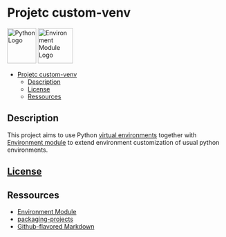 # Projetc custom-venv


<!-- ![Python Logo](https://s3.dualstack.us-east-2.amazonaws.com/pythondotorg-assets/media/community/logos/python-logo-only.png "Sample inline image"){ width=50% }  &
![Environment Module Logo](https://modules.readthedocs.io/en/latest/_static/favicon.ico "Environment Module Logo") -->

<img src="https://s3.dualstack.us-east-2.amazonaws.com/pythondotorg-assets/media/community/logos/python-logo-only.png" alt="Python Logo" title="Python Logo" width="67" height="81" />
<img src="https://modules.readthedocs.io/en/latest/_static/favicon.ico" alt="Environment Module Logo" title="Environment Module Logo" width="81" height="81" />

- [Projetc custom-venv](#projetc-custom-venv)
  - [Description](#description)
  - [License](#license)
  - [Ressources](#ressources)

## Description

This project aims to use Python [virtual environments](https://docs.python.org/fr/3/library/venv.html)
together with [Environment module](https://modules.readthedocs.io/en/latest/) to extend environment
customization of usual python environments.

## [License](LICENSE)

## Ressources

- [Environment Module](https://modules.readthedocs.io/en/latest/)
- [packaging-projects](https://packaging.python.org/en/latest/tutorials/packaging-projects/)
- [Github-flavored Markdown](https://guides.github.com/features/mastering-markdown/)
